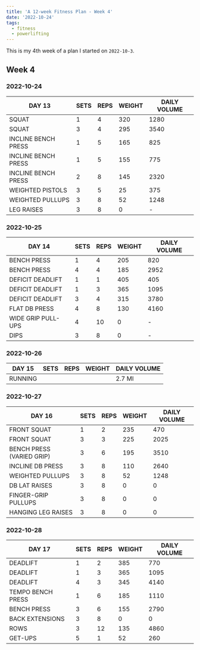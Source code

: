 ```yaml
---
title: 'A 12-week Fitness Plan - Week 4'
date: '2022-10-24'
tags:
  - fitness
  - powerlifting
---
```


This is my 4th week of a plan I started on `2022-10-3`.

## Week 4

### 2022-10-24

| DAY 13              | SETS | REPS | WEIGHT | DAILY VOLUME |
| ------------------- | ---- | ---- | ------ | ------------ |
| SQUAT               | 1    | 4    | 320    | 1280         |
| SQUAT               | 3    | 4    | 295    | 3540         |
| INCLINE BENCH PRESS | 1    | 5    | 165    | 825          |
| INCLINE BENCH PRESS | 1    | 5    | 155    | 775          |
| INCLINE BENCH PRESS | 2    | 8    | 145    | 2320         |
| WEIGHTED PISTOLS    | 3    | 5    | 25     | 375          |
| WEIGHTED PULLUPS    | 3    | 8    | 52     | 1248         |
| LEG RAISES          | 3    | 8    | 0      | -            |

### 2022-10-25

| DAY 14             | SETS | REPS | WEIGHT | DAILY VOLUME |
| ------------------ | ---- | ---- | ------ | ------------ |
| BENCH PRESS        | 1    | 4    | 205    | 820          |
| BENCH PRESS        | 4    | 4    | 185    | 2952         |
| DEFICIT DEADLIFT   | 1    | 1    | 405    | 405          |
| DEFICIT DEADLIFT   | 1    | 3    | 365    | 1095         |
| DEFICIT DEADLIFT   | 3    | 4    | 315    | 3780         |
| FLAT DB PRESS      | 4    | 8    | 130    | 4160         |
| WIDE GRIP PULL-UPS | 4    | 10   | 0      | -            |
| DIPS               | 3    | 8    | 0      | -            |

### 2022-10-26

| DAY 15  | SETS | REPS | WEIGHT | DAILY VOLUME |
| ------- | ---- | ---- | ------ | ------------ |
| RUNNING |      |      |        | 2.7 MI       |

### 2022-10-27

| DAY 16                    | SETS | REPS | WEIGHT | DAILY VOLUME |
| ------------------------- | ---- | ---- | ------ | ------------ |
| FRONT SQUAT               | 1    | 2    | 235    | 470          |
| FRONT SQUAT               | 3    | 3    | 225    | 2025         |
| BENCH PRESS (VARIED GRIP) | 3    | 6    | 195    | 3510         |
| INCLINE DB PRESS          | 3    | 8    | 110    | 2640         |
| WEIGHTED PULLUPS          | 3    | 8    | 52     | 1248         |
| DB LAT RAISES             | 3    | 8    | 0      | 0            |
| FINGER-GRIP PULLUPS       | 3    | 8    | 0      | 0            |
| HANGING LEG RAISES        | 3    | 8    | 0      | 0            |

### 2022-10-28

| DAY 17            | SETS | REPS | WEIGHT | DAILY VOLUME |
| ----------------- | ---- | ---- | ------ | ------------ |
| DEADLIFT          | 1    | 2    | 385    | 770          |
| DEADLIFT          | 1    | 3    | 365    | 1095         |
| DEADLIFT          | 4    | 3    | 345    | 4140         |
| TEMPO BENCH PRESS | 1    | 6    | 185    | 1110         |
| BENCH PRESS       | 3    | 6    | 155    | 2790         |
| BACK EXTENSIONS   | 3    | 8    | 0      | 0            |
| ROWS              | 3    | 12   | 135    | 4860         |
| GET-UPS           | 5    | 1    | 52     | 260          |
